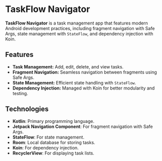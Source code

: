 # TaskFlow Navigator

**TaskFlow Navigator** is a task management app that features modern Android development practices, including fragment navigation with Safe Args, state management with `StateFlow`, and dependency injection with Koin.

## Features

- **Task Management:** Add, edit, delete, and view tasks.
- **Fragment Navigation:** Seamless navigation between fragments using Safe Args.
- **State Management:** Efficient state handling with `StateFlow`.
- **Dependency Injection:** Managed with Koin for better modularity and testing.

## Technologies

- **Kotlin**: Primary programming language.
- **Jetpack Navigation Component**: For fragment navigation with Safe Args.
- **StateFlow**: For state management.
- **Room**: Local database for storing tasks.
- **Koin**: For dependency injection.
- **RecyclerView**: For displaying task lists.

